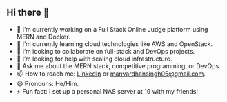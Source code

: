## Hi there 👋

<!--
**yo-msh/yo-msh** is a ✨ _special_ ✨ repository because its `README.md` (this file) appears on your GitHub profile.

Here are some ideas to get you started:

- 🔭 I’m currently working on ...
- 🌱 I’m currently learning ...
- 👯 I’m looking to collaborate on ...
- 🤔 I’m looking for help with ...
- 💬 Ask me about ...
- 📫 How to reach me: ...
- 😄 Pronouns: ...
- ⚡ Fun fact: ...
-->

- 🔭 I’m currently working on a Full Stack Online Judge platform using MERN and Docker.
- 🌱 I’m currently learning cloud technologies like AWS and OpenStack.
- 👯 I’m looking to collaborate on full-stack and DevOps projects.
- 🤔 I’m looking for help with scaling cloud infrastructure.
- 💬 Ask me about the MERN stack, competitive programming, or DevOps.
- 📫 How to reach me: [LinkedIn](https://www.linkedin.com/in/manvardhan-singh-harariya-738b5326b/) or manvardhansingh05@gmail.com.
- 😄 Pronouns: He/Him.
- ⚡ Fun fact: I set up a personal NAS server at 19 with my friends!
